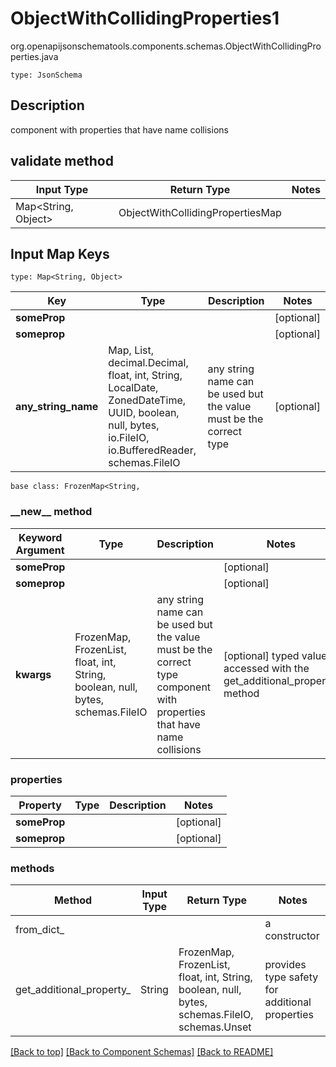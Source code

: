 # ObjectWithCollidingProperties1
org.openapijsonschematools.components.schemas.ObjectWithCollidingProperties.java
```
type: JsonSchema
```

## Description
component with properties that have name collisions

## validate method
| Input Type | Return Type | Notes |
| ---------- | ----------- | ----- |
| Map<String, Object> | ObjectWithCollidingPropertiesMap | |

## Input Map Keys
```
type: Map<String, Object>
```
Key | Type |  Description | Notes
------------ | ------------- | ------------- | -------------
**someProp** |  |  | [optional]
**someprop** |  |  | [optional]
**any_string_name** | Map, List, decimal.Decimal, float, int, String, LocalDate, ZonedDateTime, UUID, boolean, null, bytes, io.FileIO, io.BufferedReader, schemas.FileIO | any string name can be used but the value must be the correct type | [optional]

```
base class: FrozenMap<String, 
```
### &lowbar;&lowbar;new&lowbar;&lowbar; method
Keyword Argument | Type | Description | Notes
---------------- | ---- | ----------- | -----
**someProp** |  |  | [optional]
**someprop** |  |  | [optional]
**kwargs** | FrozenMap, FrozenList, float, int, String, boolean, null, bytes, schemas.FileIO | any string name can be used but the value must be the correct type component with properties that have name collisions | [optional] typed value is accessed with the get_additional_property_ method

### properties
Property | Type | Description | Notes
-------- | ---- | ----------- | -----
**someProp** |  |  | [optional]
**someprop** |  |  | [optional]

### methods
Method | Input Type | Return Type | Notes
------ | ---------- | ----------- | ------
from_dict_ |  |  | a constructor
get_additional_property_ | String | FrozenMap, FrozenList, float, int, String, boolean, null, bytes, schemas.FileIO, schemas.Unset | provides type safety for additional properties



[[Back to top]](#top) [[Back to Component Schemas]](../../../README.md#Component-Schemas) [[Back to README]](../../../README.md)
